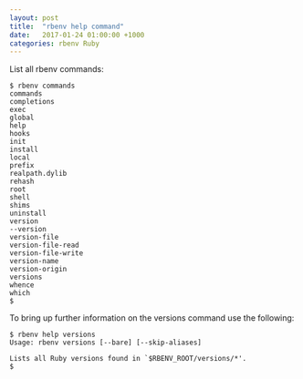 ```yaml
---
layout: post
title:  "rbenv help command"
date:   2017-01-24 01:00:00 +1000
categories: rbenv Ruby
---
```


List all rbenv commands:

```
$ rbenv commands
commands
completions
exec
global
help
hooks
init
install
local
prefix
realpath.dylib
rehash
root
shell
shims
uninstall
version
--version
version-file
version-file-read
version-file-write
version-name
version-origin
versions
whence
which
$
```
To bring up further information on the versions command use the following:

```
$ rbenv help versions
Usage: rbenv versions [--bare] [--skip-aliases]

Lists all Ruby versions found in `$RBENV_ROOT/versions/*'.
$
```
